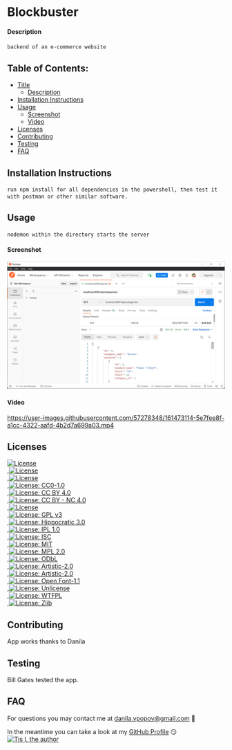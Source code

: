 # Blockbuster

#### Description

```
backend of an e-commerce website
```

## Table of Contents:

- [Title](#Blockbuster)
  - [Description](#description)
- [Installation Instructions](#installation%20instructions)
- [Usage](#usage)
  - [Screenshot](#screenshot)
  - [Video](#video)
- [Licenses](#licenses)
- [Contributing](#contributing)
- [Testing](#testing)
- [FAQ](#faq)

## Installation Instructions

```
run npm install for all dependencies in the powershell, then test it with postman or other similar software.
```

## Usage

```
nodemon within the directory starts the server
```

#### Screenshot

![screenshot](./img/screen.png)

#### Video



https://user-images.githubusercontent.com/57278348/161473114-5e7fee8f-a1cc-4322-aafd-4b2d7a699a03.mp4



## Licenses

[![License](https://img.shields.io/badge/License-Apache_2.0-blue.svg)](https://opensource.org/licenses/Apache-2.0)<br/>,[![License](https://img.shields.io/badge/License-Boost_1.0-lightblue.svg)](https://www.boost.org/LICENSE_1_0.txt)<br/>,[![License](https://img.shields.io/badge/License-BSD_3--Clause-blue.svg)](https://opensource.org/licenses/BSD-3-Clause)<br/>,[![License: CC0-1.0](https://img.shields.io/badge/License-CC0_1.0-lightgrey.svg)](http://creativecommons.org/publicdomain/zero/1.0/)<br/>,[![License: CC BY 4.0](https://img.shields.io/badge/License-CC_BY_4.0-lightgrey.svg)](https://creativecommons.org/licenses/by/4.0/)<br/>,[![License: CC BY - NC 4.0](https://img.shields.io/badge/License-CC_BY--NC_4.0-lightgrey.svg)](https://creativecommons.org/licenses/by-nc/4.0/)<br/>,[![License](https://img.shields.io/badge/License-EPL_1.0-red.svg)](https://opensource.org/licenses/EPL-1.0)<br/>,[![License: GPL v3](https://img.shields.io/badge/License-GPLv3-blue.svg)](https://www.gnu.org/licenses/gpl-3.0)<br/>,[![License: Hippocratic 3.0](https://img.shields.io/badge/License-Hippocratic_3.0-lightgrey.svg)](https://firstdonoharm.dev)<br/>,[![License: IPL 1.0](https://img.shields.io/badge/License-IPL_1.0-blue.svg)](https://opensource.org/licenses/IPL-1.0)<br/>,[![License: ISC](https://img.shields.io/badge/License-ISC-blue.svg)](https://opensource.org/licenses/ISC)<br/>,[![License: MIT](https://img.shields.io/badge/License-MIT-yellow.svg)](https://opensource.org/licenses/MIT)<br/>,[![License: MPL 2.0](https://img.shields.io/badge/License-MPL_2.0-brightgreen.svg)](https://opensource.org/licenses/MPL-2.0)<br/>,[![License: ODbL](https://img.shields.io/badge/License-PDDL-brightgreen.svg)](https://opendatacommons.org/licenses/pddl/)<br/>,[![License: Artistic-2.0](https://img.shields.io/badge/License-Perl-0298c3.svg)](https://opensource.org/licenses/Artistic-2.0)<br/>,[![License: Artistic-2.0](https://img.shields.io/badge/License-Artistic_2.0-0298c3.svg)](https://opensource.org/licenses/Artistic-2.0)<br/>,[![License: Open Font-1.1](https://img.shields.io/badge/License-OFL_1.1-lightgreen.svg)](https://opensource.org/licenses/OFL-1.1)<br/>,[![License: Unlicense](https://img.shields.io/badge/license-Unlicense-blue.svg)](http://unlicense.org/)<br/>,[![License: WTFPL](https://img.shields.io/badge/License-WTFPL-brightgreen.svg)](http://www.wtfpl.net/about/)<br/>,[![License: Zlib](https://img.shields.io/badge/License-Zlib-lightgrey.svg)](https://opensource.org/licenses/Zlib)<br/>

## Contributing

App works thanks to Danila

## Testing

Bill Gates tested the app.

## FAQ

For questions you may contact me at [danila.vpopov@gmail.com](danila.vpopov@gmail.com) :thinking:

In the meantime you can take a look at my [GitHub Profile](https://github.com/corhydare) :smirk:
[![Tis I, the author](https://github.com/corhydare.png?size=200)](https://github.com/corhydare)
